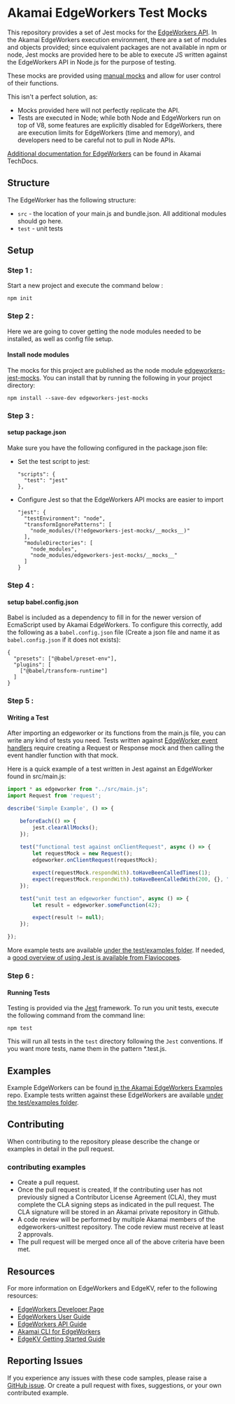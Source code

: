 # Akamai EdgeWorkers Test Mocks

This repository provides a set of Jest mocks for the [EdgeWorkers API](https://developer.akamai.com/api/web_performance/edgeworkers/v1.html). In the Akamai EdgeWorkers execution environment, there are a set of modules and objects provided; since equivalent packages are not available in npm or node, Jest mocks are provided here to be able to execute JS written against the EdgeWorkers API in Node.js for the purpose of testing.

These mocks are provided using [manual mocks](https://jestjs.io/docs/en/manual-mocks) and allow for user control of their functions.  

This isn't a perfect solution, as:
* Mocks provided here will not perfectly replicate the API.
* Tests are executed in Node; while both Node and EdgeWorkers run on top of V8, some features are explicitly disabled for EdgeWorkers, there are execution limits for EdgeWorkers (time and memory), and developers need to be careful not to pull in Node APIs.

[Additional documentation for EdgeWorkers](https://techdocs.akamai.com/edgeworkers/docs) can be found in Akamai TechDocs.

## Structure

The EdgeWorker has the following structure:

* `src` - the location of your main.js and bundle.json.  All additional modules should go here.
* `test` - unit tests


## Setup

### Step 1 : 

Start a new project and execute the command below :

```
npm init
```

### Step 2 : 

Here we are going to cover getting the node modules needed to be installed, as well as config file setup.

#### Install node modules
The mocks for this project are published as the node module [edgeworkers-jest-mocks](https://www.npmjs.com/package/edgeworkers-jest-mocks). You can install that by running the following in your project directory:

```
npm install --save-dev edgeworkers-jest-mocks
```

### Step 3 : 

#### setup package.json
Make sure you have the following configured in the package.json file:

* Set the test script to jest: 
  ```
  "scripts": {
    "test": "jest"
  },
  ```
  
* Configure Jest so that the EdgeWorkers API mocks are easier to import
  ```
  "jest": {
    "testEnvironment": "node",
    "transformIgnorePatterns": [
      "node_modules/(?!edgeworkers-jest-mocks/__mocks__)"
    ],
    "moduleDirectories": [
      "node_modules",
      "node_modules/edgeworkers-jest-mocks/__mocks__"
    ]
  }
  ```
  
### Step 4 :

#### setup babel.config.json

Babel is included as a dependency to fill in for the newer version of EcmaScript used by Akamai EdgeWorkers. To configure this correctly, add the following as a `babel.config.json` file (Create a json file and name it as `babel.config.json` if it does not exists):
```
{
  "presets": ["@babel/preset-env"],
  "plugins": [
    ["@babel/transform-runtime"]
  ]
}
```

### Step 5 :

#### Writing a Test
After importing an edgeworker or its functions from the main.js file, you can write any kind of tests you need. Tests written against [EdgeWorker event handlers](https://techdocs.akamai.com/edgeworkers/docs/event-handler-functions) require creating a Request or Response mock and then calling the event handler function with that mock.

Here is a quick example of a test written in Jest against an EdgeWorker found in src/main.js:

```js
import * as edgeworker from "../src/main.js";
import Request from 'request';

describe('Simple Example', () => {

    beforeEach(() => {
        jest.clearAllMocks();
    });
  
    test("functional test against onClientRequest", async () => {
        let requestMock = new Request();
        edgeworker.onClientRequest(requestMock);

        expect(requestMock.respondWith).toHaveBeenCalledTimes(1);
        expect(requestMock.respondWith).toHaveBeenCalledWith(200, {}, "<html><body><h1>Test Page</h1></body></html>");
    });

    test("unit test an edgeworker function", async () => {
        let result = edgeworker.someFunction(42);

        expect(result != null);
    });

}); 
```

More example tests are available [under the test/examples folder](https://github.com/akamai/edgeworkers-unittest/tree/main/test/examples). If needed, a [good overview of using Jest is available from Flaviocopes](https://flaviocopes.com/jest/).

### Step 6 :

#### Running Tests

Testing is provided via the [Jest](https://jestjs.io/) framework.
To run you unit tests, execute the following command from the command line:

```
npm test
```

This will run all tests in the `test` directory following the `Jest` conventions.  If you want more tests, name them in the pattern *.test.js.

## Examples

Example EdgeWorkers can be found [in the Akamai EdgeWorkers Examples](https://github.com/akamai/edgeworkers-examples) repo. Example tests written against these EdgeWorkers are available [under the test/examples folder](https://github.com/akamai/edgeworkers-unittest/tree/main/test/examples).

## Contributing 

When contributing to the repository please describe the change or examples in detail in the pull request.

### contributing examples
- Create a pull request.
- Once the pull request is created, If the contributing user has not previously signed a Contributor License Agreement (CLA), they must complete the CLA signing steps as indicated in the pull request. The CLA signature will be stored in an Akamai private repository in Github.
- A code review will be performed by multiple Akamai members of the edgeworkers-unittest repository. The code review must receive at least 2 approvals.
- The pull request will be merged once all of the above criteria have been met.

## Resources
For more information on EdgeWorkers and EdgeKV, refer to the following resources:
* [EdgeWorkers Developer Page](https://developer.akamai.com/edgeworkers)
* [EdgeWorkers User Guide](https://learn.akamai.com/en-us/webhelp/edgeworkers/edgeworkers-user-guide/GUID-4CC14D7E-D92D-4F2D-9292-17F8BE6E2DAE.html)
* [EdgeWorkers API Guide](https://developer.akamai.com/api/web_performance/edgeworkers/v1.html)
* [Akamai CLI for EdgeWorkers](https://developer.akamai.com/legacy/cli/packages/edgeworkers.html)
* [EdgeKV Getting Started Guide](https://learn.akamai.com/en-us/webhelp/edgeworkers/edgekv-getting-started-guide/)

## Reporting Issues
If you experience any issues with these code samples, please raise a [GitHub issue](https://github.com/akamai/edgeworkers-examples/issues). Or create a pull request with fixes, suggestions, or your own contributed example.
